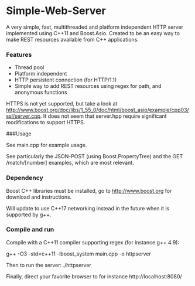 Simple-Web-Server
=================

A very simple, fast, multithreaded and platform independent HTTP server implemented using C++11 and Boost.Asio. Created to be an easy way to make REST resources available from C++ applications. 

### Features

* Thread pool
* Platform independent
* HTTP persistent connection (for HTTP/1.1)
* Simple way to add REST resources using regex for path, and anonymous functions

HTTPS is not yet supported, but take a look at http://www.boost.org/doc/libs/1_55_0/doc/html/boost_asio/example/cpp03/ssl/server.cpp. It does not seem that server.hpp require significant modifications to support HTTPS. 

###Usage

See main.cpp for example usage. 

See particularly the JSON-POST (using Boost.PropertyTree) and the GET /match/[number] examples, which are most relevant.

### Dependency

Boost C++ libraries must be installed, go to http://www.boost.org for download and instructions. 

Will update to use C++17 networking instead in the future when it is supported by g++. 

### Compile and run

Compile with a C++11 compiler supporting regex (for instance g++ 4.9):

g++ -O3 -std=c++11 -lboost_system main.cpp -o httpserver

Then to run the server: ./httpserver

Finally, direct your favorite browser to for instance http://localhost:8080/
